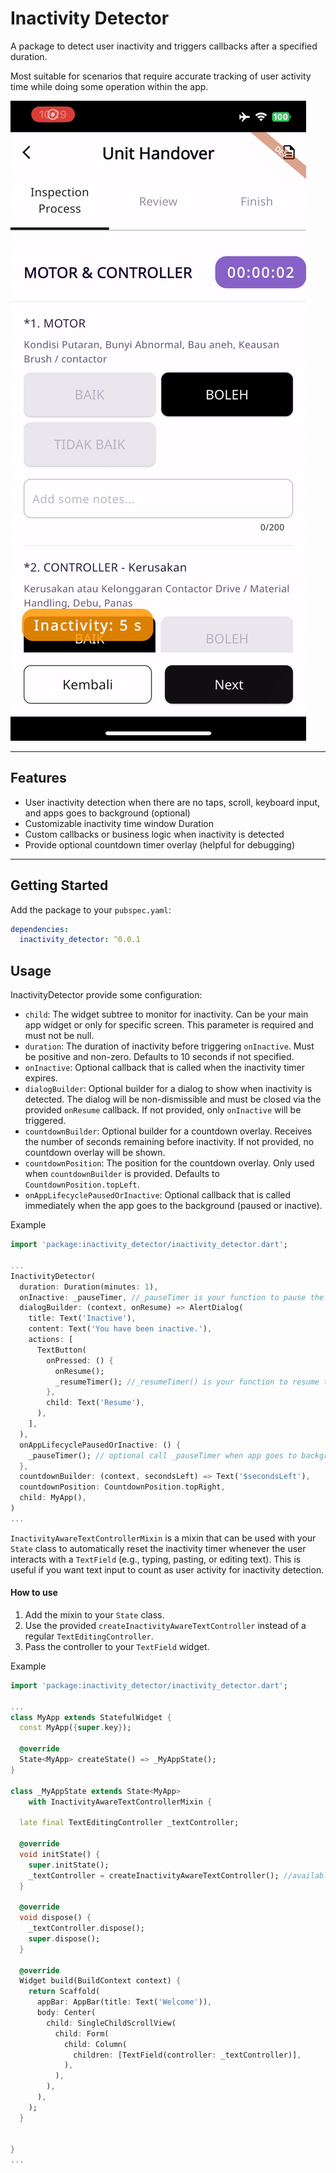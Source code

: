 # Inactivity Detector

A package to detect user inactivity and triggers callbacks after a specified duration.

Most suitable for scenarios that require accurate tracking of user activity time while doing some operation within the app.

![Image](./screenshot/demo.gif?raw=true)

---

## Features

- User inactivity detection when there are no taps, scroll, keyboard input, and apps goes to background (optional)
- Customizable inactivity time window Duration
- Custom callbacks or business logic when inactivity is detected
- Provide optional countdown timer overlay (helpful for debugging)
---

## Getting Started

Add the package to your `pubspec.yaml`:
```yaml
dependencies:
  inactivity_detector: ^0.0.1
```

## Usage

InactivityDetector provide some configuration:
- `child`: The widget subtree to monitor for inactivity. Can be your main app widget or only for specific screen. This parameter is required and must not be null.
- `duration`: The duration of inactivity before triggering `onInactive`. Must be positive and non-zero. Defaults to 10 seconds if not specified.
- `onInactive`: Optional callback that is called when the inactivity timer expires.
- `dialogBuilder`: Optional builder for a dialog to show when inactivity is detected. The dialog will be non-dismissible and must be closed via the provided `onResume` callback. If not provided, only `onInactive` will be triggered.
- `countdownBuilder`: Optional builder for a countdown overlay. Receives the number of seconds remaining before inactivity. If not provided, no countdown overlay will be shown.
- `countdownPosition`: The position for the countdown overlay. Only used when `countdownBuilder` is provided. Defaults to `CountdownPosition.topLeft`.
- `onAppLifecyclePausedOrInactive`: Optional callback that is called immediately when the app goes to the background (paused or inactive).
  
Example
```dart
import 'package:inactivity_detector/inactivity_detector.dart';

...
InactivityDetector(
  duration: Duration(minutes: 1), 
  onInactive: _pauseTimer, //_pauseTimer is your function to pause the timer
  dialogBuilder: (context, onResume) => AlertDialog( 
    title: Text('Inactive'),
    content: Text('You have been inactive.'),
    actions: [
      TextButton(
        onPressed: () {
          onResume();
          _resumeTimer(); //_resumeTimer() is your function to resume the timer
        },
        child: Text('Resume'),
      ),
    ],
  ),
  onAppLifecyclePausedOrInactive: () {
    _pauseTimer(); // optional call _pauseTimer when app goes to background
  },
  countdownBuilder: (context, secondsLeft) => Text('$secondsLeft'),
  countdownPosition: CountdownPosition.topRight,
  child: MyApp(),
)
...

```

`InactivityAwareTextControllerMixin` is a mixin that can be used with your `State` class to automatically reset the inactivity timer whenever the user interacts with a `TextField` (e.g., typing, pasting, or editing text). This is useful if you want text input to count as user activity for inactivity detection.

#### How to use

1. Add the mixin to your `State` class.
2. Use the provided `createInactivityAwareTextController` instead of a regular `TextEditingController`.
3. Pass the controller to your `TextField` widget.
  
Example
```dart
import 'package:inactivity_detector/inactivity_detector.dart';

...
class MyApp extends StatefulWidget {
  const MyApp({super.key});

  @override
  State<MyApp> createState() => _MyAppState();
}

class _MyAppState extends State<MyApp>
    with InactivityAwareTextControllerMixin {

  late final TextEditingController _textController;

  @override
  void initState() {
    super.initState();
    _textController = createInactivityAwareTextController(); //available from InactivityAwareTextControllerMixin
  }

  @override
  void dispose() {
    _textController.dispose();
    super.dispose();
  }

  @override
  Widget build(BuildContext context) {
    return Scaffold(
      appBar: AppBar(title: Text('Welcome')),
      body: Center(
        child: SingleChildScrollView(
          child: Form(
            child: Column(
              children: [TextField(controller: _textController)],
            ),
          ),
        ),
      ),
    );
  }


}
...

```